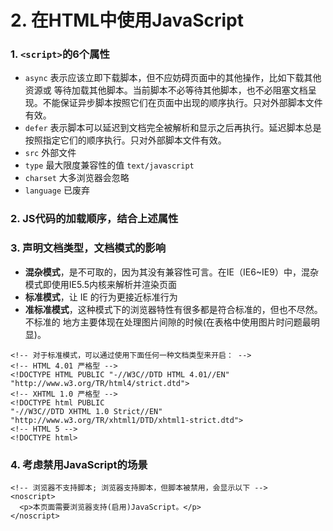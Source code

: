 # 2. 在HTML中使用JavaScript

### 1. `<script>`的6个属性 <a id="script"></a>

* `async` 表示应该立即下载脚本，但不应妨碍页面中的其他操作，比如下载其他资源或 等待加载其他脚本。当前脚本不必等待其他脚本，也不必阻塞文档呈现。不能保证异步脚本按照它们在页面中出现的顺序执行。只对外部脚本文件有效。
* `defer` 表示脚本可以延迟到文档完全被解析和显示之后再执行。延迟脚本总是按照指定它们的顺序执行。只对外部脚本文件有效。
* `src` 外部文件
* `type` 最大限度兼容性的值 `text/javascript`
* `charset` 大多浏览器会忽略
* `language` 已废弃

### 2. JS代码的加载顺序，结合上述属性 <a id="load-order"></a>

### 3. 声明文档类型，文档模式的影响 <a id="doctype"></a>

* **混杂模式**，是不可取的，因为其没有兼容性可言。在IE（IE6~IE9）中，混杂模式即使用IE5.5内核来解析并渲染页面
* **标准模式**，让 IE 的行为更接近标准行为
* **准标准模式**，这种模式下的浏览器特性有很多都是符合标准的，但也不尽然。不标准的 地方主要体现在处理图片间隙的时候\(在表格中使用图片时问题最明显\)。

```markup
<!-- 对于标准模式，可以通过使用下面任何一种文档类型来开启： -->
<!-- HTML 4.01 严格型 -->
<!DOCTYPE HTML PUBLIC "-//W3C//DTD HTML 4.01//EN" "http://www.w3.org/TR/html4/strict.dtd">
<!-- XHTML 1.0 严格型 -->
<!DOCTYPE html PUBLIC
"-//W3C//DTD XHTML 1.0 Strict//EN" "http://www.w3.org/TR/xhtml1/DTD/xhtml1-strict.dtd">
<!-- HTML 5 -->
<!DOCTYPE html>
```

### 4. 考虑禁用JavaScript的场景 <a id="noscript"></a>

```markup
<!-- 浏览器不支持脚本; 浏览器支持脚本，但脚本被禁用，会显示以下 -->
<noscript> 
  <p>本页面需要浏览器支持(启用)JavaScript。</p>
</noscript>
```

